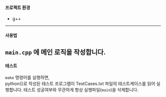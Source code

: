 #### 프로젝트 환경
- g++

---

#### 사용법
`main.cpp` 에 메인 로직을 작성합니다.
---

#### 테스트
`make` 명령어를 실행하면,  
python으로 작성된 테스트 프로그램이 TestCases.txt 파일의 테스트케이스를 읽어 실행합니다.
테스트 성공여부와 무관하게 항상 실행파일(`main`)을 삭제합니다.
